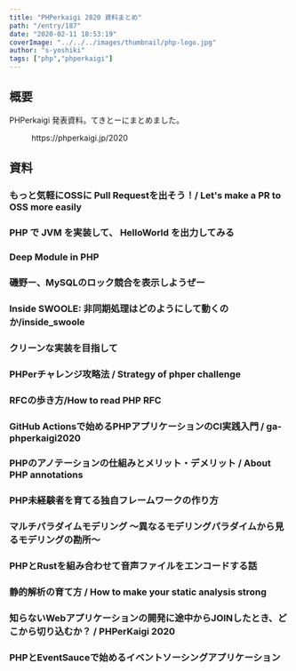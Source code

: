```yaml
---
title: "PHPerkaigi 2020 資料まとめ"
path: "/entry/187"
date: "2020-02-11 18:53:19"
coverImage: "../../../images/thumbnail/php-logo.jpg"
author: "s-yoshiki"
tags: ["php","phperkaigi"]
---
```


## 概要

PHPerkaigi 発表資料。てきとーにまとめました。

<!-- wp:embed {"url":"https://phperkaigi.jp/2020"} -->
<figure class="wp-block-embed"><div class="wp-block-embed__wrapper">
https://phperkaigi.jp/2020
</div></figure>
<!-- /wp:embed -->

## 資料

<!-- wp:heading {"level":3} -->

### もっと気軽にOSSに Pull Requestを出そう！/ Let's make a PR to OSS more easily

<!-- wp:html -->
<script async="" class="speakerdeck-embed" data-id="56b3a34764d04795a543cc2e0335067b" data-ratio="1.33333333333333" src="//speakerdeck.com/assets/embed.js"></script>
<!-- /wp:html -->

<!-- wp:heading {"level":3} -->

### PHP で JVM を実装して、 HelloWorld を出力してみる

<!-- wp:core-embed/speaker-deck {"url":"https://speakerdeck.com/memory1994/php-de-jvm-woshi-zhuang-site-helloworld-wochu-li-sitemiru","type":"rich","providerNameSlug":"speaker-deck","className":"speakerdeck-embed"} -->
<script async class="speakerdeck-embed" data-id="ba31c7925f6140b4a5ea9a1fd6e4cfcf" data-ratio="1.33333333333333" src="//speakerdeck.com/assets/embed.js"></script>
<!-- /wp:core-embed/speaker-deck -->

<!-- wp:heading {"level":3} -->

### Deep Module in PHP

<!-- wp:core-embed/speaker-deck {"url":"https://speakerdeck.com/itosho525/deep-module-in-php","type":"rich","providerNameSlug":"speaker-deck","className":"speakerdeck-embed"} -->
<script async class="speakerdeck-embed" data-id="1eb0f920efba408cb5701ef5e4a8ae33" data-ratio="1.77777777777778" src="//speakerdeck.com/assets/embed.js"></script>
<!-- /wp:core-embed/speaker-deck -->

<!-- wp:heading {"level":3} -->

### 磯野ー、MySQLのロック競合を表示しようぜー

<!-- wp:core-embed/speaker-deck {"url":"https://speakerdeck.com/yoku0825/ji-ye-mysqlfalserotukujing-he-wobiao-shi-siyouze","type":"rich","providerNameSlug":"speaker-deck","className":"speakerdeck-embed"} -->
<script async class="speakerdeck-embed" data-id="162818f958674f46b1593de81a6eac87" data-ratio="1.77725118483412" src="//speakerdeck.com/assets/embed.js"></script>
<!-- /wp:core-embed/speaker-deck -->

<!-- wp:heading {"level":3} -->

### Inside SWOOLE: 非同期処理はどのようにして動くのか/inside_swoole

<!-- wp:core-embed/speaker-deck {"url":"https://speakerdeck.com/koyhoge/inside-swoole","type":"rich","providerNameSlug":"speaker-deck","className":"speakerdeck-embed"} -->
<script async class="speakerdeck-embed" data-id="73c1b76333184f7183b55e2b7498a58e" data-ratio="1.33333333333333" src="//speakerdeck.com/assets/embed.js"></script>
<!-- /wp:core-embed/speaker-deck -->

<!-- wp:heading {"level":3} -->

### クリーンな実装を目指して

<!-- wp:core-embed/speaker-deck {"url":"https://speakerdeck.com/syarig/kurinnashi-zhuang-womu-zhi-site","type":"rich","providerNameSlug":"speaker-deck","className":"speakerdeck-embed"} -->
<script async class="speakerdeck-embed" data-id="51519b3db3954e08bc41c8abe36d10f3" data-ratio="1.33333333333333" src="//speakerdeck.com/assets/embed.js"></script>
<!-- /wp:core-embed/speaker-deck -->

<!-- wp:heading {"level":3} -->

### PHPerチャレンジ攻略法 / Strategy of phper challenge

<!-- wp:core-embed/speaker-deck {"url":"https://speakerdeck.com/nrslib/strategy-of-phper-challenge","type":"rich","providerNameSlug":"speaker-deck","className":"speakerdeck-embed"} -->
<script async class="speakerdeck-embed" data-id="29ad2e08f8e74a8b99bdbe7643c763d8" data-ratio="1.33333333333333" src="//speakerdeck.com/assets/embed.js"></script>
<!-- /wp:core-embed/speaker-deck -->

<!-- wp:heading {"level":3} -->

### RFCの歩き方/How to read PHP RFC

<!-- wp:core-embed/speaker-deck {"url":"https://speakerdeck.com/ykanoh/how-to-read-php-rfc","type":"rich","providerNameSlug":"speaker-deck","className":"speakerdeck-embed"} -->
<script async class="speakerdeck-embed" data-id="16a3e354cb594e21986552f68536ae78" data-ratio="1.33333333333333" src="//speakerdeck.com/assets/embed.js"></script>
<!-- /wp:core-embed/speaker-deck -->

<!-- wp:heading {"level":3} -->

### GitHub Actionsで始めるPHPアプリケーションのCI実践入門 / ga-phperkaigi2020

<!-- wp:core-embed/speaker-deck {"url":"https://speakerdeck.com/fortkle/ga-phperkaigi2020","type":"rich","providerNameSlug":"speaker-deck","className":"speakerdeck-embed"} -->
<script async class="speakerdeck-embed" data-id="47c0ecc6e8274752ab8584a6ec41bcf6" data-ratio="1.33333333333333" src="//speakerdeck.com/assets/embed.js"></script>
<!-- /wp:core-embed/speaker-deck -->

<!-- wp:heading {"level":3} -->

### PHPのアノテーションの仕組みとメリット・デメリット / About PHP annotations

<!-- wp:core-embed/speaker-deck {"url":"https://speakerdeck.com/hiro_y/about-php-annotations","type":"rich","providerNameSlug":"speaker-deck","className":"speakerdeck-embed"} -->
<script async class="speakerdeck-embed" data-id="05ba1b3100644e89823709c378cb6bd5" data-ratio="1.77777777777778" src="//speakerdeck.com/assets/embed.js"></script>
<!-- /wp:core-embed/speaker-deck -->

<!-- wp:heading {"level":3} -->

### PHP未経験者を育てる独自フレームワークの作り方

<!-- wp:core-embed/speaker-deck {"url":"https://speakerdeck.com/bumptakayuki/phpwei-jing-yan-zhe-woyu-terudu-zi-huremuwakufalsezuo-rifang","type":"rich","providerNameSlug":"speaker-deck","className":"speakerdeck-embed"} -->
<script async class="speakerdeck-embed" data-id="63cbe8119cb14143a060a2b09b3d3504" data-ratio="1.77777777777778" src="//speakerdeck.com/assets/embed.js"></script>
<!-- /wp:core-embed/speaker-deck -->

<!-- wp:heading {"level":3} -->

### マルチパラダイムモデリング 〜異なるモデリングパラダイムから見るモデリングの勘所〜

<!-- wp:core-embed/speaker-deck {"url":"https://speakerdeck.com/a_suenami/marutiparadaimumoderingu-yi-narumoderinguparadaimukarajian-rumoderingufalsekan-suo-number-phperkaigi","type":"rich","providerNameSlug":"speaker-deck","className":"speakerdeck-embed"} -->
<script async class="speakerdeck-embed" data-id="c4ae4b7d8f1b49f4953ecd43b0172c7c" data-ratio="1.33333333333333" src="//speakerdeck.com/assets/embed.js"></script>
<!-- /wp:core-embed/speaker-deck -->

<!-- wp:heading {"level":3} -->

### PHPとRustを組み合わせて音声ファイルをエンコードする話

<!-- wp:core-embed/speaker-deck {"url":"https://speakerdeck.com/yaminoma/phptorustwozu-mihe-waseteyin-sheng-huairuwoenkodosuruhua","type":"rich","providerNameSlug":"speaker-deck","className":"speakerdeck-embed"} -->
<script async class="speakerdeck-embed" data-id="e9be731146074461af4075817dde842d" data-ratio="1.77777777777778" src="//speakerdeck.com/assets/embed.js"></script>
<!-- /wp:core-embed/speaker-deck -->

<!-- wp:heading {"level":3} -->

### 静的解析の育て方 / How to make your static analysis strong

<!-- wp:core-embed/speaker-deck {"url":"https://speakerdeck.com/oogfranz/how-to-make-your-static-analysis-strong","type":"rich","providerNameSlug":"speaker-deck","className":"speakerdeck-embed"} -->
<script async class="speakerdeck-embed" data-id="383f756b415347fb888cc1a12084847c" data-ratio="1.33333333333333" src="//speakerdeck.com/assets/embed.js"></script>
<!-- /wp:core-embed/speaker-deck -->

<!-- wp:heading {"level":3} -->

### 知らないWebアプリケーションの開発に途中からJOINしたとき、どこから切り込むか？ / PHPerKaigi 2020

<!-- wp:core-embed/speaker-deck {"url":"https://speakerdeck.com/k1low/phperkaigi-2020","type":"rich","providerNameSlug":"speaker-deck","className":"speakerdeck-embed"} -->
<script async class="speakerdeck-embed" data-id="7525dfd6225b4a39a6083168302f58e9" data-ratio="1.33333333333333" src="//speakerdeck.com/assets/embed.js"></script>
<!-- /wp:core-embed/speaker-deck -->

<!-- wp:heading {"level":3} -->

### PHPとEventSauceで始めるイベントソーシングアプリケーション

<!-- wp:core-embed/speaker-deck {"url":"https://speakerdeck.com/n1215/phptoeventsaucedeshi-meruibentososinguapurikesiyon","type":"rich","providerNameSlug":"speaker-deck","className":"speakerdeck-embed"} -->
<script async class="speakerdeck-embed" data-id="487f31b2919142e78d0a8d5e6f2b1a69" data-ratio="1.77777777777778" src="//speakerdeck.com/assets/embed.js"></script>
<!-- /wp:core-embed/speaker-deck -->

